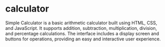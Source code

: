 # calculator
Simple Calculator is a basic arithmetic calculator built using HTML, CSS, and JavaScript. It supports addition, subtraction, multiplication, division, and percentage calculations. The interface includes a display screen and buttons for operations, providing an easy and interactive user experience.
